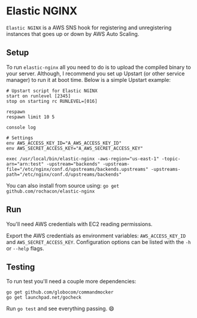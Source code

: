 Elastic NGINX
=============

`Elastic NGINX` is a AWS SNS hook for registering and unregistering instances that goes up or down by AWS Auto Scaling.


Setup
-----

To run `elastic-nginx` all you need to do is to upload the compiled binary to your server. Although, I recommend you set up Upstart (or other service manager) to run it at boot time. Below is a simple Upstart example:

```
# Upstart script for Elastic NGINX
start on runlevel [2345]
stop on starting rc RUNLEVEL=[016]

respawn
respawn limit 10 5

console log

# Settings
env AWS_ACCESS_KEY_ID="A_AWS_ACCESS_KEY_ID"
env AWS_SECRET_ACCESS_KEY="A_AWS_SECRET_ACCESS_KEY"

exec /usr/local/bin/elastic-nginx -aws-region="us-east-1" -topic-arn="arn:test" -upstream="backends" -upstream-file="/etc/nginx/conf.d/upstreams/backends.upstreams" -upstreams-path="/etc/nginx/conf.d/upstreams/backends"
```

You can also install from source using: `go get github.com/rochacon/elastic-nginx`


Run
---

You'll need AWS credentials with EC2 reading permissions.

Export the AWS credentials as environment variables: `AWS_ACCESS_KEY_ID` and `AWS_SECRET_ACCESS_KEY`. Configuration options can be listed with the `-h` or `--help` flags.


Testing
-------

To run test you'll need a couple more dependencies:

```
go get github.com/globocom/commandmocker
go get launchpad.net/gocheck
```

Run `go test` and see everything passing. :smile:
